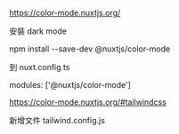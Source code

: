 

https://color-mode.nuxtjs.org/

安裝 dark mode

npm install --save-dev @nuxtjs/color-mode

到 nuxt.config.ts

modules: ['@nuxtjs/color-mode']

https://color-mode.nuxtjs.org/#tailwindcss

新增文件 tailwind.config.js